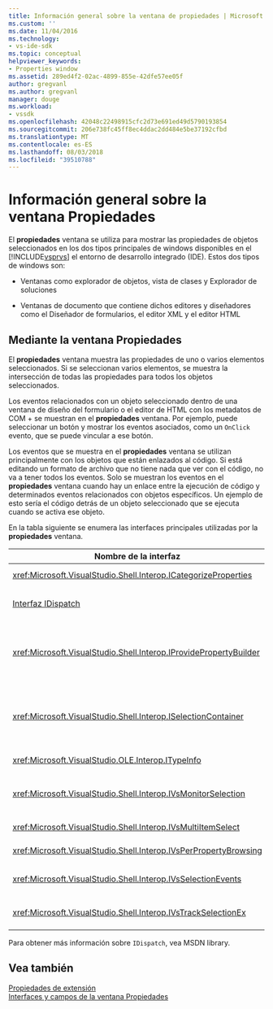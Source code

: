 ```yaml
---
title: Información general sobre la ventana de propiedades | Microsoft Docs
ms.custom: ''
ms.date: 11/04/2016
ms.technology:
- vs-ide-sdk
ms.topic: conceptual
helpviewer_keywords:
- Properties window
ms.assetid: 289ed4f2-02ac-4899-855e-42dfe57ee05f
author: gregvanl
ms.author: gregvanl
manager: douge
ms.workload:
- vssdk
ms.openlocfilehash: 42048c22498915cfc2d73e691ed49d5790193854
ms.sourcegitcommit: 206e738fc45ff8ec4ddac2dd484e5be37192cfbd
ms.translationtype: MT
ms.contentlocale: es-ES
ms.lasthandoff: 08/03/2018
ms.locfileid: "39510788"
---
```

# <a name="properties-window-overview"></a>Información general sobre la ventana Propiedades
El **propiedades** ventana se utiliza para mostrar las propiedades de objetos seleccionados en los dos tipos principales de windows disponibles en el [!INCLUDE[vsprvs](../../code-quality/includes/vsprvs_md.md)] el entorno de desarrollo integrado (IDE). Estos dos tipos de windows son:  
  
-   Ventanas como explorador de objetos, vista de clases y Explorador de soluciones  
  
-   Ventanas de documento que contiene dichos editores y diseñadores como el Diseñador de formularios, el editor XML y el editor HTML  
  
## <a name="using-the-properties-window"></a>Mediante la ventana Propiedades  
 El **propiedades** ventana muestra las propiedades de uno o varios elementos seleccionados. Si se seleccionan varios elementos, se muestra la intersección de todas las propiedades para todos los objetos seleccionados.  
  
 Los eventos relacionados con un objeto seleccionado dentro de una ventana de diseño del formulario o el editor de HTML con los metadatos de COM + se muestran en el **propiedades** ventana. Por ejemplo, puede seleccionar un botón y mostrar los eventos asociados, como un `OnClick` evento, que se puede vincular a ese botón.  
  
 Los eventos que se muestra en el **propiedades** ventana se utilizan principalmente con los objetos que están enlazados al código. Si está editando un formato de archivo que no tiene nada que ver con el código, no va a tener todos los eventos. Solo se muestran los eventos en el **propiedades** ventana cuando hay un enlace entre la ejecución de código y determinados eventos relacionados con objetos específicos. Un ejemplo de esto sería el código detrás de un objeto seleccionado que se ejecuta cuando se activa ese objeto.  
  
 En la tabla siguiente se enumera las interfaces principales utilizadas por la **propiedades** ventana.  
  
|Nombre de la interfaz|Descripción|  
|--------------------|-----------------|  
|<xref:Microsoft.VisualStudio.Shell.Interop.ICategorizeProperties>|Proporciona una lista de categorías a la **propiedades** ventana y cada propiedad se asigna a una categoría.|  
|[Interfaz IDispatch](/previous-versions/windows/desktop/api/oaidl/nn-oaidl-idispatch)|Expone métodos y propiedades a la programación de herramientas y otras aplicaciones que admiten la automatización de un objeto.|  
|<xref:Microsoft.VisualStudio.Shell.Interop.IProvidePropertyBuilder>|Proporciona los botones de puntos suspensivos (...) llamados *generadores* que abrir ventanas de cuadro de diálogo modal implementados por el propio objeto. Se usa cuando un valor no es fácilmente escrito por el usuario en un campo de texto. Por ejemplo, podría utilizarse para abrir un selector de color que determina el valor RGB para usted.|  
|<xref:Microsoft.VisualStudio.Shell.Interop.ISelectionContainer>|Proporciona acceso a objetos que se usa para actualizar la información mostrada en el **propiedades** ventana. <xref:Microsoft.VisualStudio.Shell.Interop.ISelectionContainer> se implementa mediante paquetes VSPackage para cada ventana que contiene objetos seleccionables con las propiedades relacionadas que se mostrará.|  
|<xref:Microsoft.VisualStudio.OLE.Interop.ITypeInfo>|Proporciona información sobre el tipo de un objeto como métodos de una interfaz y los campos de una estructura.|  
|<xref:Microsoft.VisualStudio.Shell.Interop.IVsMonitorSelection>|Habilita a VSPackages para recibir una notificación de eventos de selección y recuperar información acerca de la jerarquía del proyecto actual, elemento, el valor de elemento y el contexto de interfaz de usuario de comandos.|  
|<xref:Microsoft.VisualStudio.Shell.Interop.IVsMultiItemSelect>|Proporciona el entorno con acceso a las selecciones múltiples.|  
|<xref:Microsoft.VisualStudio.Shell.Interop.IVsPerPropertyBrowsing>|Usar para proporcionar nombres localizados en algunas propiedades mostradas en la **propiedades** ventana.|  
|<xref:Microsoft.VisualStudio.Shell.Interop.IVsSelectionEvents>|Notifica a los VSPackages registrados de los cambios en la selección actual, el valor del elemento o el contexto de interfaz de usuario de comandos.|  
|<xref:Microsoft.VisualStudio.Shell.Interop.IVsTrackSelectionEx>|Notifica al entorno de un cambio en la selección actual y proporciona acceso a la jerarquía y elemento de información relacionada con la nueva selección.|  
  
 Para obtener más información sobre `IDispatch`, vea MSDN library.  
  
## <a name="see-also"></a>Vea también  
 [Propiedades de extensión](../../extensibility/internals/extending-properties.md)   
 [Interfaces y campos de la ventana Propiedades](../../extensibility/internals/properties-window-fields-and-interfaces.md)